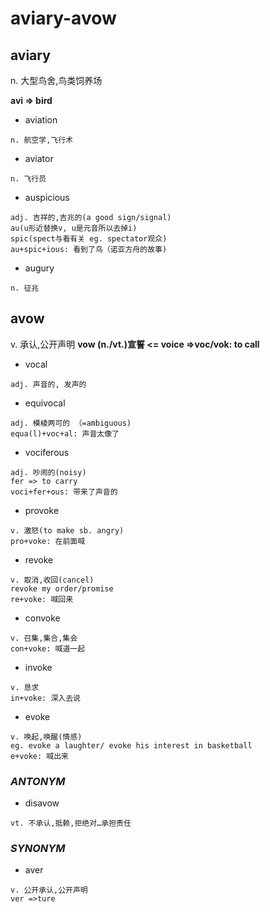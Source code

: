 # aviary-avow

## aviary

n. 大型鸟舍,鸟类饲养场

**avi => bird**

- aviation
```
n. 航空学,飞行术
```
- aviator
```
n. 飞行员
```
- auspicious
```
adj. 吉祥的,吉兆的(a good sign/signal)
au(u形近替换v, u是元音所以去掉i)
spic(spect与看有关 eg. spectator观众)
au+spic+ious: 看到了鸟（诺亚方舟的故事)
```
- augury
```
n. 征兆
```

## avow

v. 承认,公开声明
**vow (n./vt.)宣誓 <= voice =>voc/vok: to call**

- vocal
```
adj. 声音的, 发声的
```
- equivocal
```
adj. 模棱两可的 （=ambiguous)
equa(l)+voc+al: 声音太像了
```
- vociferous
```
adj. 吵闹的(noisy)
fer => to carry
voci+fer+ous: 带来了声音的
```
- provoke
```
v. 激怒(to make sb. angry)
pro+voke: 在前面喊
```
- revoke
```
v. 取消,收回(cancel)
revoke my order/promise
re+voke: 喊回来
```
- convoke
```
v. 召集,集合,集会
con+voke: 喊道一起
```
- invoke
```
v. 恳求
in+voke: 深入去说
```
- evoke
```
v. 唤起,唤醒(情感)
eg. evoke a laughter/ evoke his interest in basketball
e+voke: 喊出来
```

### *ANTONYM*

- disavow
```
vt. 不承认,抵赖,拒绝对…承担责任
```

### *SYNONYM*

- aver
```
v. 公开承认,公开声明
ver =>ture
```
